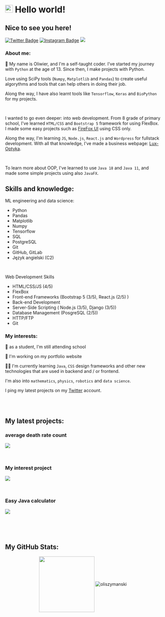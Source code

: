 # <img src="https://media.giphy.com/media/hvRJCLFzcasrR4ia7z/giphy.gif" width="25px"> Hello world!

## Nice to see you here! 

[![Twitter Badge](https://img.shields.io/badge/-Twitter-00acee?style=flat-square&logo=Twitter&logoColor=white)](https://twitter.com/oliszymanski)
[![Instagram Badge](https://img.shields.io/badge/-Instagram-e4405f?style=flat-square&logo=Instagram&logoColor=white)](https://instagram.com/olii._pv/)
![](https://komarev.com/ghpvc/?username=Piotrek-hub&color=ff69b4)


### About me:
🚀 My name is Oliwier, and I'm a self-taught coder. I've started my journey with `Python` at the age of 13. 
Since then, I make projects with Python.

Love using SciPy tools (`Numpy`, `Matplotlib` and `Pandas`) to create useful algorythms and tools that can help others in
doing their job.

Along the way, I have also learnt tools like `Tensorflow`, `Keras` and `BioPython` for my projects.

<br>

I wanted to go even deeper: into web development. From 8 grade of primary school, I've learned `HTML/CSS` and `Bootstrap 5`
framework for using FlexBox. I made some easy projects such as <a href='https://github.com/oliszymanski/Firefox-Essence-Dark-UI'>FireFox UI</a>
using CSS only.

Along the way, I'm learning `JS`, `Node.js`, `React.js` and `Wordpress` for fullstack development. With all that knowledge, I've made a business
webpage: <a href='https://lux-optyka.pl/'>Lux-Optyka</a>.

<br>

To learn more about OOP, I've learned to use `Java 18` and `Java 11`, and made some simple projects using also `JavaFX`.




## Skills and knowledge:
ML engineering and data science:
- Python    
- Pandas   
- Matplotlib   
- Numpy  
- Tensorflow  
- SQL  
- PostgreSQL 
- Git   
- GitHub, GitLab
- Język angielski (C2)

<br>

Web Development Skills
- HTML/CSS/JS (4/5)
- FlexBox
- Front-end Frameworks (Bootstrap 5 (3/5), React.js (2/5) ) 
- Back-end Development
- Server-Side Scripting ( Node.js (3/5), Django (3/5))
- Database Management (PosgreSQL (2/5))
- HTTP/FTP  
- Git


### My interests:
🏫 as a student, I'm still attending school

🔭 I'm working on my portfolio website

👩‍💻 I'm currently learning `Java`, `CSS` design frameworks and other new technologies that are used in backend and / or
frontend.

I'm also into `mathematics`, `physics`, `robotics` and `data science`.

I ping my latest projects on my <a href='https://twitter.com/oliszymanski'>Twitter</a> account.


<br><br>




## My latest projects:



### average death rate count
[![](https://github-readme-stats.vercel.app/api/pin/?username=oliszymanski&repo=Average-Death-Rate&hide_border=true&theme=monokai&cache_seconds=7200&border_radius=8&show_owner=false)](https://github.com/oliszymanski/Average-Death-Rate)



<br>

### My interest project
[![](https://github-readme-stats.vercel.app/api/pin/?username=oliszymanski&repo=Count-DNA-Nucleotides&hide_border=true&theme=monokai&cache_seconds=7200&border_radius=8&show_owner=false)](https://github.com/oliszymanski/Count-DNA-Nucleotides)



<br>

### Easy Java calculator
[![](https://github-readme-stats.vercel.app/api/pin/?username=oliszymanski&repo=Easy-calculator&hide_border=true&theme=monokai&cache_seconds=7200&border_radius=8&show_owner=false)](https://github.com/oliszymanski/Easy-calculator)

<br><br><br>

## My GitHub Stats:

<center>
<img align="center" height="180em" src="https://github-readme-stats.vercel.app/api/top-langs/?username=oliszymanski&exclude_repo=KNN-Image-Classification&show_icons=true&hide_border=true&layout=compact&langs_count=8&theme=monokai"/>

<img align="center" src="https://github-readme-stats.vercel.app/api?username=oliszymanski&show_icons=true&theme=monokai&hide_border=true" alt="oliszymanski" />
</center>
